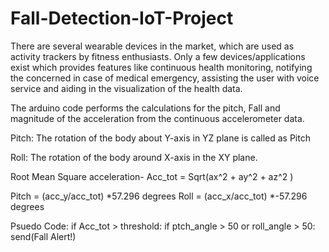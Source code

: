 # Fall-Detection-IoT-Project
There are several wearable devices in the market, which are used as activity trackers by fitness enthusiasts. Only a few devices/applications exist which provides features like
continuous health monitoring, notifying the concerned in case of medical emergency, assisting the user with voice service and aiding in the visualization of the health data.

The arduino code performs the calculations for the pitch, Fall and magnitude of the acceleration from the continuous accelerometer data.

Pitch: The rotation of the body about Y-axis in YZ plane is called as Pitch

Roll: The rotation of the body around X-axis in the XY plane.

Root Mean Square acceleration-
Acc_tot = Sqrt(ax^2 + ay^2 + az^2  )

Pitch	=	(acc_y/acc_tot) *57.296 	degrees
Roll	=	(acc_x/acc_tot) *-57.296 	degrees


Psuedo Code:
if Acc_tot > threshold:
  if ptch_angle > 50 or roll_angle > 50:
    send(Fall Alert!)
